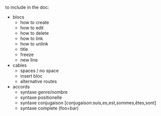 to include in the doc:

- blocs
  - how to create
  - how to edit
  - how to delete
  - how to link
  - how to unlink
  - title
  - freeze
  - new line
- cables
  - spaces / no space
  - insert bloc
  - alternative routes
- accords
  - syntaxe genre/nombre
  - syntaxe positionelle
  - syntaxe conjugaison [conjugaison:suis,es,est,sommes,êtes,sont]
  - syntaxe complete (foo=bar)
